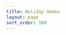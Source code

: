 ```yaml
---
title: Holiday Homes
layout: page
sort_order: 100
---
```


<div id="root" class="row"></div>
<script type="text/javascript" src="/assets/js/bundle.js" charset="utf-8"></script>